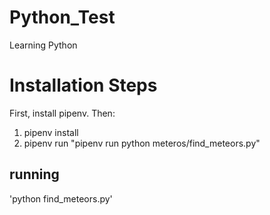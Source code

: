 # Python_Test
Learning Python

# Installation Steps

First, install pipenv.  Then:

1) pipenv install
2) pipenv run "pipenv run  python meteros/find_meteors.py"

## running
'python find_meteors.py'
